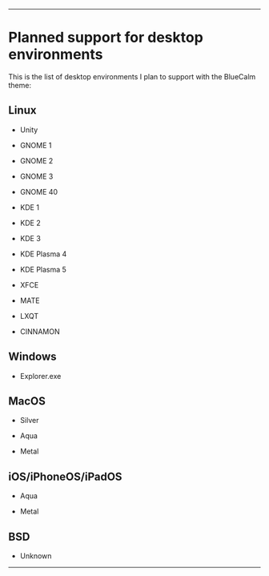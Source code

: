 
***

# Planned support for desktop environments

This is the list of desktop environments I plan to support with the BlueCalm theme:

## Linux

* Unity

* GNOME 1

* GNOME 2

* GNOME 3

* GNOME 40

* KDE 1

* KDE 2

* KDE 3

* KDE Plasma 4

* KDE Plasma 5

* XFCE

* MATE

* LXQT

* CINNAMON

## Windows

* Explorer.exe

## MacOS

* Silver

* Aqua

* Metal

## iOS/iPhoneOS/iPadOS

* Aqua

* Metal

## BSD

* Unknown

***
